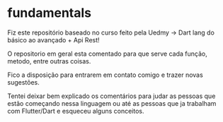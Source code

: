 # fundamentals
Fiz este repositório baseado no curso feito pela Uedmy -> Dart lang do básico ao avançado + Api Rest!

O repositorio em geral esta comentado para que serve cada função, metodo, entre outras coisas.

Fico a disposição para entrarem em contato comigo e trazer novas sugestões.

Tentei deixar bem explicado os comentários para judar as pessoas que estão começando nessa linguagem ou até as pessoas que ja trabalham com Flutter/Dart e esqueceu alguns conceitos.

